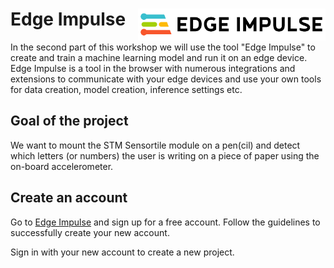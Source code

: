 # Edge Impulse <img src="../../../img/edge_impulse.svg" alt="EdgeImpulse" width="300" align="right"/>

In the second part of this workshop we will use the tool "Edge Impulse" to create and train a machine learning model and run it on an edge device. Edge Impulse is a tool in the browser with numerous integrations and extensions to communicate with your edge devices and use your own tools for data creation, model creation, inference settings etc.

## Goal of the project

We want to mount the STM Sensortile module on a pen(cil) and detect which letters (or numbers) the user is writing on a piece of paper using the on-board accelerometer.

## Create an account

Go to [Edge Impulse](https://www.edgeimpulse.com) and sign up for a free account. Follow the guidelines to successfully create your new account.

Sign in with your new account to create a new project.
